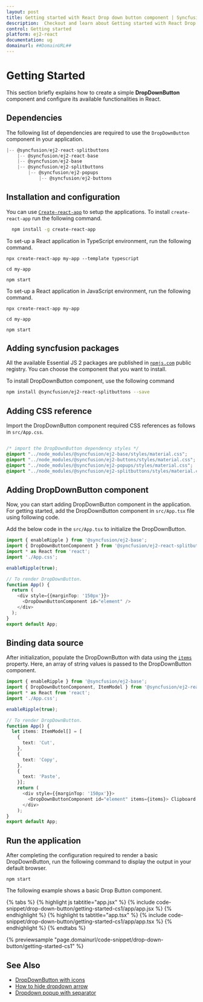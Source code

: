 ```yaml
---
layout: post
title: Getting started with React Drop down button component | Syncfusion
description:  Checkout and learn about Getting started with React Drop down button component of Syncfusion Essential JS 2 and more details.
control: Getting started 
platform: ej2-react
documentation: ug
domainurl: ##DomainURL##
---
```


# Getting Started

This section briefly explains how to create a simple **DropDownButton** component and configure its available functionalities in React.

## Dependencies

The following list of dependencies are required to use the `DropDownButton` component in your application.

```js
|-- @syncfusion/ej2-react-splitbuttons
    |-- @syncfusion/ej2-react-base
    |-- @syncfusion/ej2-base
    |-- @syncfusion/ej2-splitbuttons
        |-- @syncfusion/ej2-popups
            |-- @syncfusion/ej2-buttons
```

## Installation and configuration

You can use [`Create-react-app`](https://github.com/facebook/create-react-app) to setup the applications. To install `create-react-app` run the following command.

   ```bash
     npm install -g create-react-app
   ```

To set-up a React application in TypeScript environment, run the following command.

<div class='tsx'>

```
npx create-react-app my-app --template typescript

cd my-app

npm start

```

</div>

To set-up a React application in JavaScript environment, run the following command.

<div class='jsx'>

```
npx create-react-app my-app

cd my-app

npm start

```

</div>

## Adding syncfusion packages

All the available Essential JS 2 packages are published in [`npmjs.com`](https://www.npmjs.com/~syncfusionorg) public registry. You can choose the component that you want to install.

To install DropDownButton component, use the following command

```bash
npm install @syncfusion/ej2-react-splitbuttons --save
```

## Adding CSS reference

Import the DropDownButton component required CSS references as follows in `src/App.css`.

```css

/* import the DropDownButton dependency styles */
@import "../node_modules/@syncfusion/ej2-base/styles/material.css";
@import "../node_modules/@syncfusion/ej2-buttons/styles/material.css";
@import "../node_modules/@syncfusion/ej2-popups/styles/material.css";
@import "../node_modules/@syncfusion/ej2-splitbuttons/styles/material.css";

```

## Adding DropDownButton component

Now, you can start adding DropDownButton component in the application. For getting started, add the DropDownButton component in `src/App.tsx` file using following code.

Add the below code in the `src/App.tsx` to initialize the DropDownButton.

```ts
import { enableRipple } from '@syncfusion/ej2-base';
import { DropDownButtonComponent } from '@syncfusion/ej2-react-splitbuttons';
import * as React from 'react';
import './App.css';

enableRipple(true);

// To render DropDownButton.
function App() {
  return (
    <div style={{marginTop: '150px'}}>
      <DropDownButtonComponent id="element" />
    </div>
  );
}
export default App;
```

## Binding data source

After initialization, populate the DropDownButton with data using the [`items`](https://ej2.syncfusion.com/react/documentation/api/drop-down-button/#items) property. Here, an array of string values is passed to the DropDownButton component.



```ts
import { enableRipple } from '@syncfusion/ej2-base';
import { DropDownButtonComponent, ItemModel } from '@syncfusion/ej2-react-splitbuttons';
import * as React from 'react';
import './App.css';

enableRipple(true);

// To render DropDownButton.
function App() {
  let items: ItemModel[] = [
    {
      text: 'Cut',
    },
    {
      text: 'Copy',
    },
    {
      text: 'Paste',
    }];
    return (
      <div style={{marginTop: '150px'}}>
        <DropDownButtonComponent id="element" items={items}> Clipboard </DropDownButtonComponent>
      </div>
    );
}
export default App;
```

## Run the application

After completing the configuration required to render a basic DropDownButton, run the following command to display the output in your default browser.

   ```
   npm start
   ```
  
The following example shows a basic Drop Button component.

{% tabs %}
{% highlight js tabtitle="app.jsx" %}
{% include code-snippet/drop-down-button/getting-started-cs1/app/app.jsx %}
{% endhighlight %}
{% highlight ts tabtitle="app.tsx" %}
{% include code-snippet/drop-down-button/getting-started-cs1/app/app.tsx %}
{% endhighlight %}
{% endtabs %}

 {% previewsample "page.domainurl/code-snippet/drop-down-button/getting-started-cs1" %}

## See Also

* [DropDownButton with icons](./icons#dropdownbutton-icons)
* [How to hide dropdown arrow](./how-to/hide-dropdown-arrow)
* [Dropdown popup with separator](./popup-items#separator)